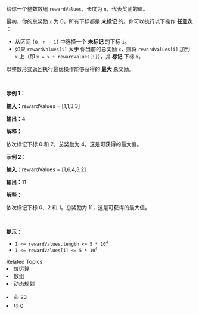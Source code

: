 <p>给你一个整数数组 <code>rewardValues</code>，长度为 <code>n</code>，代表奖励的值。</p>

<p>最初，你的总奖励 <code>x</code> 为 0，所有下标都是<strong> 未标记 </strong>的。你可以执行以下操作 <strong>任意次 </strong>：</p>

<ul> 
 <li>从区间 <code>[0, n - 1]</code> 中选择一个 <strong>未标记 </strong>的下标 <code>i</code>。</li> 
 <li>如果 <code>rewardValues[i]</code> <strong>大于</strong> 你当前的总奖励 <code>x</code>，则将 <code>rewardValues[i]</code> 加到 <code>x</code> 上（即 <code>x = x + rewardValues[i]</code>），并<strong> 标记</strong> 下标 <code>i</code>。</li> 
</ul>

<p>以整数形式返回执行最优操作能够获得的<strong> 最大</strong><em> </em>总奖励。</p>

<p>&nbsp;</p>

<p><strong class="example">示例 1：</strong></p>

<div class="example-block"> 
 <p><strong>输入：</strong><span class="example-io">rewardValues = [1,1,3,3]</span></p> 
</div>

<p><strong>输出：</strong><span class="example-io">4</span></p>

<p><strong>解释：</strong></p>

<p>依次标记下标 0 和 2，总奖励为 4，这是可获得的最大值。</p>

<p><strong class="example">示例 2：</strong></p>

<div class="example-block"> 
 <p><strong>输入：</strong><span class="example-io">rewardValues = [1,6,4,3,2]</span></p> 
</div>

<p><strong>输出：</strong><span class="example-io">11</span></p>

<p><strong>解释：</strong></p>

<p>依次标记下标 0、2 和 1。总奖励为 11，这是可获得的最大值。</p>

<p>&nbsp;</p>

<p><strong>提示：</strong></p>

<ul> 
 <li><code>1 &lt;= rewardValues.length &lt;= 5 * 10<sup>4</sup></code></li> 
 <li><code>1 &lt;= rewardValues[i] &lt;= 5 * 10<sup>4</sup></code></li> 
</ul>

<div><div>Related Topics</div><div><li>位运算</li><li>数组</li><li>动态规划</li></div></div><br><div><li>👍 23</li><li>👎 0</li></div>